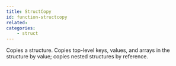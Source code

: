 ```yaml
---
title: StructCopy
id: function-structcopy
related:
categories:
    - struct
---
```


Copies a structure. Copies top-level keys, values, and arrays
        in the structure by value; copies nested structures by
        reference.